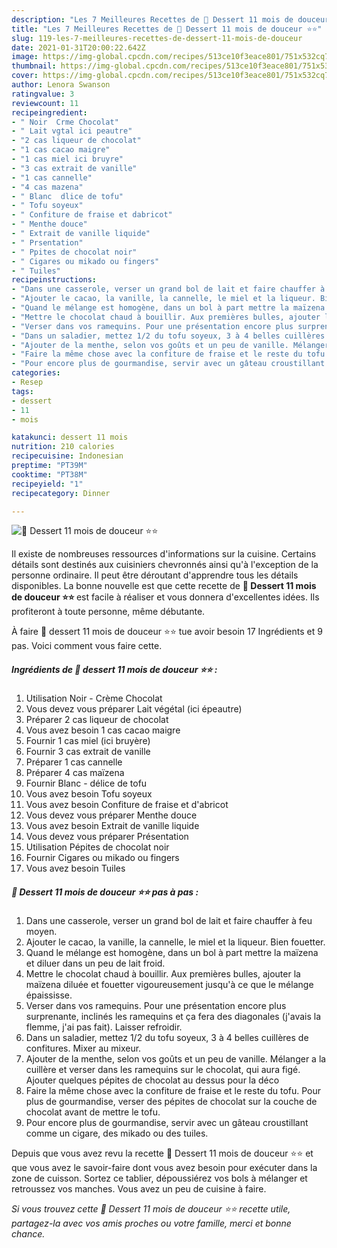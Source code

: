 ```yaml
---
description: "Les 7 Meilleures Recettes de 🌺 Dessert 11 mois de douceur ⭐⭐"
title: "Les 7 Meilleures Recettes de 🌺 Dessert 11 mois de douceur ⭐⭐"
slug: 119-les-7-meilleures-recettes-de-dessert-11-mois-de-douceur
date: 2021-01-31T20:00:22.642Z
image: https://img-global.cpcdn.com/recipes/513ce10f3eace801/751x532cq70/🌺-dessert-11-mois-de-douceur-⭐⭐-photo-principale-de-la-recette.jpg
thumbnail: https://img-global.cpcdn.com/recipes/513ce10f3eace801/751x532cq70/🌺-dessert-11-mois-de-douceur-⭐⭐-photo-principale-de-la-recette.jpg
cover: https://img-global.cpcdn.com/recipes/513ce10f3eace801/751x532cq70/🌺-dessert-11-mois-de-douceur-⭐⭐-photo-principale-de-la-recette.jpg
author: Lenora Swanson
ratingvalue: 3
reviewcount: 11
recipeingredient:
- " Noir  Crme Chocolat"
- " Lait vgtal ici peautre"
- "2 cas liqueur de chocolat"
- "1 cas cacao maigre"
- "1 cas miel ici bruyre"
- "3 cas extrait de vanille"
- "1 cas cannelle"
- "4 cas mazena"
- " Blanc  dlice de tofu"
- " Tofu soyeux"
- " Confiture de fraise et dabricot"
- " Menthe douce"
- " Extrait de vanille liquide"
- " Prsentation"
- " Ppites de chocolat noir"
- " Cigares ou mikado ou fingers"
- " Tuiles"
recipeinstructions:
- "Dans une casserole, verser un grand bol de lait et faire chauffer à feu moyen."
- "Ajouter le cacao, la vanille, la cannelle, le miel et la liqueur. Bien fouetter."
- "Quand le mélange est homogène, dans un bol à part mettre la maïzena et diluer dans un peu de lait froid."
- "Mettre le chocolat chaud à bouillir. Aux premières bulles, ajouter la maïzena diluée et fouetter vigoureusement jusqu&#39;à ce que le mélange épaississe."
- "Verser dans vos ramequins. Pour une présentation encore plus surprenante, inclinés les ramequins et ça fera des diagonales (j&#39;avais la flemme, j&#39;ai pas fait). Laisser refroidir."
- "Dans un saladier, mettez 1/2 du tofu soyeux, 3 à 4 belles cuillères de confitures. Mixer au mixeur."
- "Ajouter de la menthe, selon vos goûts et un peu de vanille. Mélanger a la cuillère et verser dans les ramequins sur le chocolat, qui aura figé. Ajouter quelques pépites de chocolat au dessus pour la déco"
- "Faire la même chose avec la confiture de fraise et le reste du tofu. Pour plus de gourmandise, verser des pépites de chocolat sur la couche de chocolat avant de mettre le tofu."
- "Pour encore plus de gourmandise, servir avec un gâteau croustillant comme un cigare, des mikado ou des tuiles."
categories:
- Resep
tags:
- dessert
- 11
- mois

katakunci: dessert 11 mois 
nutrition: 210 calories
recipecuisine: Indonesian
preptime: "PT39M"
cooktime: "PT38M"
recipeyield: "1"
recipecategory: Dinner

---
```



![🌺 Dessert 11 mois de douceur ⭐⭐](https://img-global.cpcdn.com/recipes/513ce10f3eace801/751x532cq70/🌺-dessert-11-mois-de-douceur-⭐⭐-photo-principale-de-la-recette.jpg)

Il existe de nombreuses ressources d'informations sur la cuisine. Certains détails sont destinés aux cuisiniers chevronnés ainsi qu'à l'exception de la personne ordinaire. Il peut être déroutant d'apprendre tous les détails disponibles. La bonne nouvelle est que cette recette de <strong> 🌺 Dessert 11 mois de douceur ⭐⭐ </strong> est facile à réaliser et vous donnera d'excellentes idées. Ils profiteront à toute personne, même débutante.

<!--inarticleads1-->

À faire 🌺 dessert 11 mois de douceur ⭐⭐ tue avoir besoin 17 Ingrédients et 9 pas. Voici comment vous faire cette.

##### Ingrédients de 🌺 dessert 11 mois de douceur ⭐⭐ :

1. Utilisation  Noir - Crème Chocolat
1. Vous devez vous préparer  Lait végétal (ici épeautre)
1. Préparer 2 cas liqueur de chocolat
1. Vous avez besoin 1 cas cacao maigre
1. Fournir 1 cas miel (ici bruyère)
1. Fournir 3 cas extrait de vanille
1. Préparer 1 cas cannelle
1. Préparer 4 cas maïzena
1. Fournir  Blanc - délice de tofu
1. Vous avez besoin  Tofu soyeux
1. Vous avez besoin  Confiture de fraise et d&#39;abricot
1. Vous devez vous préparer  Menthe douce
1. Vous avez besoin  Extrait de vanille liquide
1. Vous devez vous préparer  Présentation
1. Utilisation  Pépites de chocolat noir
1. Fournir  Cigares ou mikado ou fingers
1. Vous avez besoin  Tuiles




<!--inarticleads2-->

##### 🌺 Dessert 11 mois de douceur ⭐⭐ pas à pas :

1. Dans une casserole, verser un grand bol de lait et faire chauffer à feu moyen.
1. Ajouter le cacao, la vanille, la cannelle, le miel et la liqueur. Bien fouetter.
1. Quand le mélange est homogène, dans un bol à part mettre la maïzena et diluer dans un peu de lait froid.
1. Mettre le chocolat chaud à bouillir. Aux premières bulles, ajouter la maïzena diluée et fouetter vigoureusement jusqu&#39;à ce que le mélange épaississe.
1. Verser dans vos ramequins. Pour une présentation encore plus surprenante, inclinés les ramequins et ça fera des diagonales (j&#39;avais la flemme, j&#39;ai pas fait). Laisser refroidir.
1. Dans un saladier, mettez 1/2 du tofu soyeux, 3 à 4 belles cuillères de confitures. Mixer au mixeur.
1. Ajouter de la menthe, selon vos goûts et un peu de vanille. Mélanger a la cuillère et verser dans les ramequins sur le chocolat, qui aura figé. Ajouter quelques pépites de chocolat au dessus pour la déco
1. Faire la même chose avec la confiture de fraise et le reste du tofu. Pour plus de gourmandise, verser des pépites de chocolat sur la couche de chocolat avant de mettre le tofu.
1. Pour encore plus de gourmandise, servir avec un gâteau croustillant comme un cigare, des mikado ou des tuiles.




<!--inarticleads1-->

<p>
Depuis que vous avez revu la recette 🌺 Dessert 11 mois de douceur ⭐⭐ et que vous avez le savoir-faire dont vous avez besoin pour exécuter dans la zone de cuisson. Sortez ce tablier, dépoussiérez vos bols à mélanger et retroussez vos manches. Vous avez un peu de cuisine à faire.
</p>

<p>
<i>Si vous trouvez cette 🌺 Dessert 11 mois de douceur ⭐⭐ recette utile, partagez-la avec vos amis proches ou votre famille, merci et bonne chance.</i>
</p>

